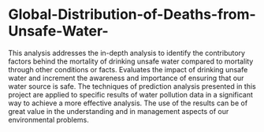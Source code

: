 # Global-Distribution-of-Deaths-from-Unsafe-Water-

This analysis addresses the in-depth analysis to identify the contributory factors behind the mortality of drinking unsafe water compared to mortality through other conditions or facts.  Evaluates the impact of drinking unsafe water and increment the awareness and importance of ensuring that our water source is safe.
The techniques of prediction analysis presented in this project are applied to specific results of water pollution data in a significant way to achieve a more effective analysis. The use of the results can be of great value in the understanding and in management aspects of our environmental problems.

